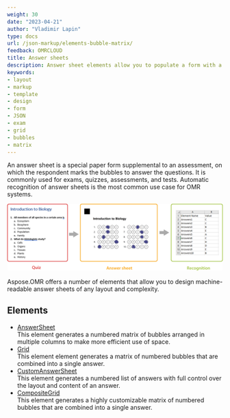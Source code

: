 ```yaml
---
weight: 30
date: "2023-04-21"
author: "Vladimir Lapin"
type: docs
url: /json-markup/elements-bubble-matrix/
feedback: OMRCLOUD
title: Answer sheets
description: Answer sheet elements allow you to populate a form with a grid of bubbles representing answers to an exam, test, or assessment.
keywords:
- layout
- markup
- template
- design
- form
- JSON
- exam
- grid
- bubbles
- matrix
---
```


An answer sheet is a special paper form supplemental to an assessment, on which the respondent marks the bubbles to answer the questions. It is commonly used for exams, quizzes, assessments, and tests. Automatic recognition of answer sheets is the most common use case for OMR systems.

![Filled answer sheet](answer-sheets.png)

Aspose.OMR offers a number of elements that allow you to design machine-readable answer sheets of any layout and complexity.

## Elements

- [AnswerSheet](/omr/json-markup/answersheet/)  
  This element generates a numbered matrix of bubbles arranged in multiple columns to make more efficient use of space.
- [Grid](/omr/json-markup/grid/)  
  This element element generates a matrix of numbered bubbles that are combined into a single answer.
- [CustomAnswerSheet](/omr/json-markup/customanswersheet/)  
  This element generates a numbered list of answers with full control over the layout and content of an answer.
- [CompositeGrid](/omr/json-markup/compositegrid/)  
  This element generates a highly customizable matrix of numbered bubbles that are combined into a single answer.
